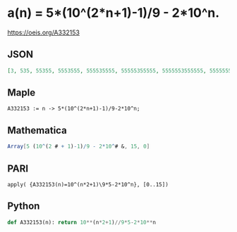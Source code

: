 # a\(n\) \= 5\*\(10^\(2\*n\+1\)\-1\)/9 \- 2\*10^n\.
https://oeis.org/A332153
## JSON
```JSON
[3, 535, 55355, 5553555, 555535555, 55555355555, 5555553555555, 555555535555555, 55555555355555555, 5555555553555555555, 555555555535555555555, 55555555555355555555555, 5555555555553555555555555, 555555555555535555555555555, 55555555555555355555555555555, 5555555555555553555555555555555]
```
## Maple
```Maple
A332153 := n -> 5*(10^(2*n+1)-1)/9-2*10^n;
```
## Mathematica
```Mathematica
Array[5 (10^(2 # + 1)-1)/9 - 2*10^# &, 15, 0]
```
## PARI
```PARI
apply( {A332153(n)=10^(n*2+1)\9*5-2*10^n}, [0..15])
```
## Python
```Python
def A332153(n): return 10**(n*2+1)//9*5-2*10**n
```

